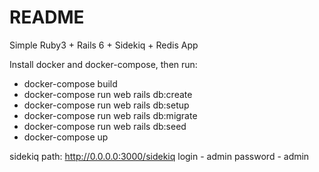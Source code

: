 # README

Simple Ruby3 + Rails 6 + Sidekiq + Redis App

Install docker and docker-compose, then run:

* docker-compose build
* docker-compose run web rails db:create
* docker-compose run web rails db:setup
* docker-compose run web rails db:migrate
* docker-compose run web rails db:seed
* docker-compose up

sidekiq path: http://0.0.0.0:3000/sidekiq
login - admin
password - admin
